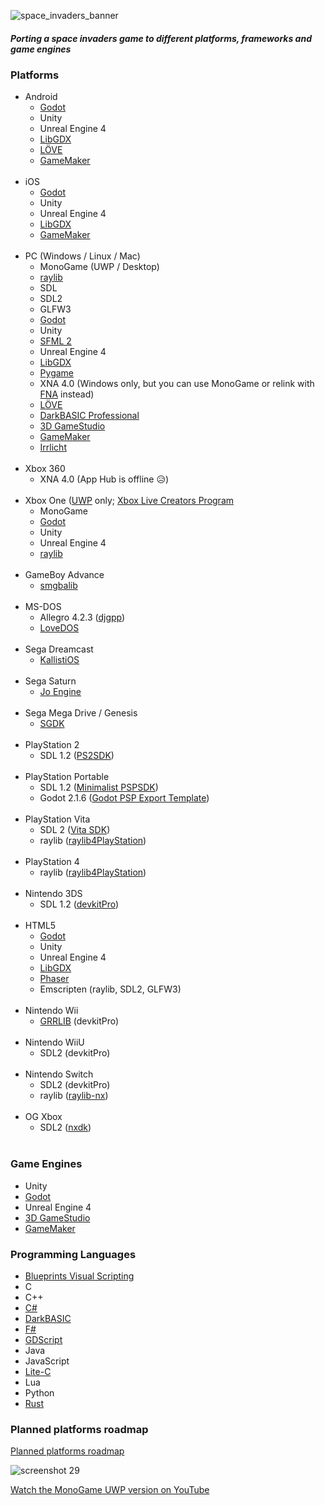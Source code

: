 ![space_invaders_banner](https://user-images.githubusercontent.com/1466920/54886277-a9087a00-4e86-11e9-84b6-07ff961d3888.png)
##### Porting a space invaders game to different platforms, frameworks and game engines

### Platforms
- Android
  - [Godot](https://godotengine.org/)
  - Unity
  - Unreal Engine 4
  - [LibGDX](https://libgdx.com/)
  - [LÖVE](https://love2d.org/)
  - [GameMaker](https://gamemaker.io/)
  <br/>
- iOS
  - [Godot](https://godotengine.org/)
  - Unity
  - Unreal Engine 4
  - [LibGDX](https://libgdx.com/)
  - [GameMaker](https://gamemaker.io/)
  <br/>
- PC (Windows / Linux / Mac)
  - MonoGame (UWP / Desktop)
  - [raylib](https://www.raylib.com/)
  - SDL
  - SDL2
  - GLFW3
  - [Godot](https://godotengine.org/)
  - Unity
  - [SFML 2](https://www.sfml-dev.org/)
  - Unreal Engine 4
  - [LibGDX](https://libgdx.com/)
  - [Pygame](https://www.pygame.org/)
  - XNA 4.0 (Windows only, but you can use MonoGame or relink with [FNA](https://fna-xna.github.io/) instead)
  - [LÖVE](https://love2d.org/)
  - [DarkBASIC Professional](https://second.wiki/wiki/darkbasic)
  - [3D GameStudio](https://en.wikipedia.org/wiki/3D_GameStudio)
  - [GameMaker](https://gamemaker.io/)
  - [Irrlicht](https://irrlicht.sourceforge.io/)
  <br/>
- Xbox 360
    - XNA 4.0 (App Hub is offline 😥)
  <br/>
- Xbox One ([UWP](https://docs.microsoft.com/en-us/windows/uwp/design/basics/design-and-ui-intro) only; [Xbox Live Creators Program](https://developer.microsoft.com/en-gb/microsoft-store/register/)
  - MonoGame
  - [Godot](https://godotengine.org/)
  - Unity
  - Unreal Engine 4
  - [raylib](https://www.raylib.com/)
  <br/>
- GameBoy Advance
    - [smgbalib](http://sebastianmihai.com/main.php?t=40&n=Gameboy-Advance-development-smgbalib-library)
  <br/>
- MS-DOS
    - Allegro 4.2.3 ([djgpp](http://www.delorie.com/djgpp/))
    - [LoveDOS](https://github.com/rxi/lovedos)
  <br/>
- Sega Dreamcast
    - [KallistiOS](https://segaretro.org/KallistiOS)
  <br/>
- Sega Saturn
    - [Jo Engine](https://jo-engine.org/)
  <br/>
- Sega Mega Drive / Genesis
  - [SGDK](https://github.com/Stephane-D/SGDK)
  <br/> 
- PlayStation 2
    - SDL 1.2 ([PS2SDK](https://github.com/ps2dev/ps2dev))
  <br/>
- PlayStation Portable
    - SDL 1.2 ([Minimalist PSPSDK](https://sourceforge.net/projects/minpspw/))
    - Godot 2.1.6 ([Godot PSP Export Template](https://github.com/PSVita-Dev/godot-psp/releases))
  <br/>
- PlayStation Vita
    - SDL 2 ([Vita SDK](https://vitasdk.org/))
    - raylib ([raylib4PlayStation](https://github.com/raylib4PlayStation/raylib4PlayStation))
  <br/>
- PlayStation 4
  - raylib ([raylib4PlayStation](https://github.com/raylib4PlayStation/raylib4PlayStation))
  <br/>
- Nintendo 3DS
    - SDL 1.2 ([devkitPro](https://devkitpro.org/))
  <br/>
- HTML5
  - [Godot](https://godotengine.org/)
  - Unity
  - Unreal Engine 4
  - [LibGDX](https://libgdx.com/)
  - [Phaser](http://phaser.io/)
  - Emscripten (raylib, SDL2, GLFW3)
  <br/> 
- Nintendo Wii
  - [GRRLIB](https://github.com/GRRLIB/GRRLIB) (devkitPro)
  <br/> 
- Nintendo WiiU
  - SDL2 (devkitPro)
  <br/> 
- Nintendo Switch
  - SDL2 (devkitPro)
  - raylib ([raylib-nx](https://github.com/luizpestana/raylib-nx))
  <br/> 
- OG Xbox
  - SDL2 ([nxdk](https://github.com/XboxDev/nxdk))
  <br/> 
### Game Engines
- Unity
- [Godot](https://godotengine.org/)
- Unreal Engine 4
- [3D GameStudio](https://en.wikipedia.org/wiki/3D_GameStudio)
- [GameMaker](https://gamemaker.io/)
  <br/> 
### Programming Languages
- [Blueprints Visual Scripting](https://docs.unrealengine.com/en-us/Engine/Blueprints)
- C
- C++
- [C#](https://learn.microsoft.com/en-us/dotnet/csharp/tour-of-csharp/)
- [DarkBASIC](https://en.wikipedia.org/wiki/The_Game_Creators#DarkBASIC)
- [F#](https://learn.microsoft.com/en-us/dotnet/fsharp/what-is-fsharp)
- [GDScript](https://docs.godotengine.org/en/3.1/getting_started/scripting/gdscript/gdscript_basics.html#doc-gdscript)
- Java
- JavaScript
- [Lite-C](https://en.wikipedia.org/wiki/Lite-C)
- Lua
- Python
- [Rust](https://en.wikipedia.org/wiki/Rust_(programming_language))
### Planned platforms roadmap
[Planned platforms roadmap](https://github.com/Memorix101/space_invaders_project/blob/master/docs/PLATFORMS.md)

![screenshot 29](https://cloud.githubusercontent.com/assets/1466920/20732319/754e4344-b68e-11e6-9b74-653128c85ec8.png)

[Watch the MonoGame UWP version on YouTube](https://www.youtube.com/watch?v=cywd2-lcHms&feature=youtu.be)
